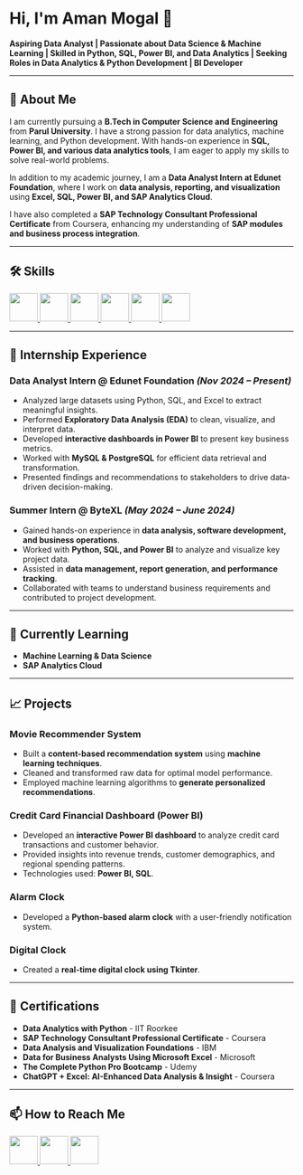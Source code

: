 # Hi, I'm Aman Mogal 👋

**Aspiring Data Analyst | Passionate about Data Science & Machine Learning | Skilled in Python, SQL, Power BI, and Data Analytics | Seeking Roles in Data Analytics & Python Development | BI Developer**

---

## 🚀 About Me
I am currently pursuing a **B.Tech in Computer Science and Engineering** from **Parul University**. I have a strong passion for data analytics, machine learning, and Python development. With hands-on experience in **SQL, Power BI, and various data analytics tools**, I am eager to apply my skills to solve real-world problems.

In addition to my academic journey, I am a **Data Analyst Intern at Edunet Foundation**, where I work on **data analysis, reporting, and visualization** using **Excel, SQL, Power BI, and SAP Analytics Cloud**. 

I have also completed a **SAP Technology Consultant Professional Certificate** from Coursera, enhancing my understanding of **SAP modules and business process integration**.

---

## 🛠 Skills

<p align="left">
  <a href="https://www.sap.com/india/index.html" target="_blank">
  <img src="https://upload.wikimedia.org/wikipedia/commons/thumb/5/59/SAP_2011_logo.svg/2560px-SAP_2011_logo.svg.png" width="50" height="50">
</a>
  <a href="https://www.python.org/" target="_blank">
  <img src="https://upload.wikimedia.org/wikipedia/commons/thumb/c/c3/Python-logo-notext.svg/701px-Python-logo-notext.svg.png" width="50" height="50">
</a>
<a href="https://www.postgresql.org/" target="_blank">
  <img src="https://static-00.iconduck.com/assets.00/postgresql-icon-1987x2048-v2fkmdaw.png" width="50" height="50">
</a>
<a href="https://www.microsoft.com/en-in/microsoft-365/excel" target="_blank">
  <img src="https://download.logo.wine/logo/Microsoft_Excel/Microsoft_Excel-Logo.wine.png" width="50" height="50">
</a>
<a href="https://www.microsoft.com/en-us/power-platform/products/power-bi" target="_blank">
  <img src="https://www.pngmart.com/files/23/Power-Bi-Logo-PNG.png" width="50" height="50">
</a>
<a href="https://www.djangoproject.com/" target="_blank">
  <img src="https://www.svgrepo.com/show/353657/django-icon.svg" width="50" height="50">
</a>
</p>

---

## 💼 Internship Experience

### **Data Analyst Intern @ Edunet Foundation** *(Nov 2024 – Present)*
- Analyzed large datasets using Python, SQL, and Excel to extract meaningful insights.
- Performed **Exploratory Data Analysis (EDA)** to clean, visualize, and interpret data.
- Developed **interactive dashboards in Power BI** to present key business metrics.
- Worked with **MySQL & PostgreSQL** for efficient data retrieval and transformation.
- Presented findings and recommendations to stakeholders to drive data-driven decision-making.

### **Summer Intern @ ByteXL** *(May 2024 – June 2024)*
- Gained hands-on experience in **data analysis, software development, and business operations**.
- Worked with **Python, SQL, and Power BI** to analyze and visualize key project data.
- Assisted in **data management, report generation, and performance tracking**.
- Collaborated with teams to understand business requirements and contributed to project development.

---

## 🌱 Currently Learning

- **Machine Learning & Data Science**
- **SAP Analytics Cloud**

---

## 📈 Projects

### **Movie Recommender System**
- Built a **content-based recommendation system** using **machine learning techniques**.
- Cleaned and transformed raw data for optimal model performance.
- Employed machine learning algorithms to **generate personalized recommendations**.

### **Credit Card Financial Dashboard (Power BI)**
- Developed an **interactive Power BI dashboard** to analyze credit card transactions and customer behavior.
- Provided insights into revenue trends, customer demographics, and regional spending patterns.
- Technologies used: **Power BI, SQL**.

### **Alarm Clock**
- Developed a **Python-based alarm clock** with a user-friendly notification system.

### **Digital Clock**
- Created a **real-time digital clock using Tkinter**.

---

## 📜 Certifications

- **Data Analytics with Python** - IIT Roorkee
- **SAP Technology Consultant Professional Certificate** - Coursera
- **Data Analysis and Visualization Foundations** - IBM
- **Data for Business Analysts Using Microsoft Excel** - Microsoft
- **The Complete Python Pro Bootcamp** - Udemy
- **ChatGPT + Excel: AI-Enhanced Data Analysis & Insight** - Coursera

---

## 📫 How to Reach Me

<p align="left">
  <a href="https://www.linkedin.com/in/aman-mogal/" target="_blank">
  <img src="https://brandlogos.net/wp-content/uploads/2016/06/linkedin-logo-512x512.png" width="50" height="50">
</a>
  <a href="https://github.com/aman-mogal" target="_blank">
  <img src="https://logolook.net/wp-content/uploads/2022/12/GitHub-Emblem.png" width="50" height="50">
</a>
<a href="mailto:mogalaman6@gmail.com" target="_blank">
  <img src="https://cdn4.iconfinder.com/data/icons/social-media-logos-6/512/112-gmail_email_mail-512.png" width="50" height="50">
</a>

</p>

